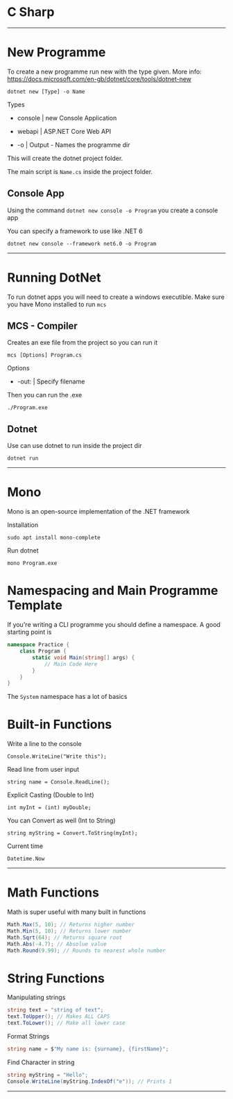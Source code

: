 # C Sharp

- - - -

# New Programme
To create a new programme run new with the type given.
More info: https://docs.microsoft.com/en-gb/dotnet/core/tools/dotnet-new

`dotnet new [Type] -o Name`

Types
* console | new Console Application
* webapi | ASP.NET Core Web API

* -o | Output - Names the programme dir

This will create the dotnet project folder.

The main script is `Name.cs` inside the project folder.

## Console App
Using the command `dotnet new console -o Program` you create a console app

You can specify a framework to use like .NET 6

`dotnet new console --framework net6.0 -o Program`

- - - -

# Running DotNet
To run dotnet apps you will need to create a windows executible.
Make sure you have Mono installed to run `mcs`

## MCS - Compiler
Creates an exe file from the project so you can run it

`mcs [Options] Program.cs`

Options
* -out:<filename> | Specify filename

Then you can run the .exe

`./Program.exe`

## Dotnet
Use can use dotnet to run inside the project dir

`dotnet run`

- - - -

# Mono
Mono is an open-source implementation of the .NET framework

Installation

`sudo apt install mono-complete`

Run dotnet

`mono Program.exe`

# Namespacing and Main Programme Template
If you're writing a CLI programme you should define a namespace.
A good starting point is

````C#
namespace Practice {
    class Program {
        static void Main(string[] args) {
            // Main Code Here
        }
    }
}
````

The `System` namespace has a lot of basics

# Built-in Functions
Write a line to the console

`Console.WriteLine("Write this");`

Read line from user input

`string name = Console.ReadLine();`

Explicit Casting (Double to Int)

`int myInt = (int) myDouble;`

You can Convert as well (Int to String)

`string myString = Convert.ToString(myInt);`

Current time

`Datetime.Now`

- - - -

# Math Functions
Math is super useful with many built in functions

````C#
Math.Max(5, 10); // Returns higher number
Math.Min(5, 10); // Returns lower number
Math.Sqrt(64); // Returns square root
Math.Abs(-4.7); // Absolue value
Math.Round(9.99); // Rounds to nearest whole number
````

# String Functions
Manipulating strings

````C#
string text = "string of text";
text.ToUpper(); // Makes ALL CAPS
text.ToLower(); // Make all lower case
````

Format Strings

````C#
string name = $"My name is: {surname}, {firstName}";
````

Find Character in string

````C#
string myString = "Hello";
Console.WriteLine(myString.IndexOf("e")); // Prints 1
````

- - - -
